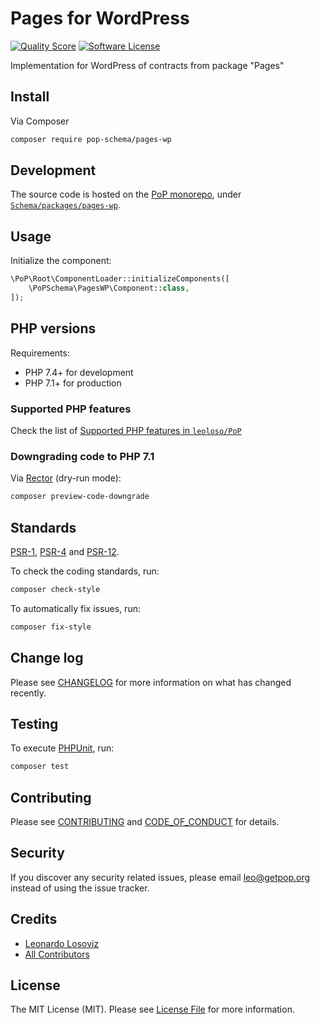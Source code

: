 # Pages for WordPress

<!-- [![Build Status][ico-travis]][link-travis] -->
[![Quality Score][ico-code-quality]][link-code-quality]
[![Software License][ico-license]](LICENSE.md)

<!--
[![Latest Version on Packagist][ico-version]][link-packagist]
[![Coverage Status][ico-scrutinizer]][link-scrutinizer]
[![Total Downloads][ico-downloads]][link-downloads]
-->

Implementation for WordPress of contracts from package "Pages"

## Install

Via Composer

``` bash
composer require pop-schema/pages-wp
```

## Development

The source code is hosted on the [PoP monorepo](https://github.com/leoloso/PoP), under [`Schema/packages/pages-wp`](https://github.com/leoloso/PoP/tree/master/layers/Schema/packages/pages-wp).

## Usage

Initialize the component:

``` php
\PoP\Root\ComponentLoader::initializeComponents([
    \PoPSchema\PagesWP\Component::class,
]);
```

## PHP versions

Requirements:

- PHP 7.4+ for development
- PHP 7.1+ for production

### Supported PHP features

Check the list of [Supported PHP features in `leoloso/PoP`](https://github.com/leoloso/PoP/#supported-php-features)

### Downgrading code to PHP 7.1

Via [Rector](https://github.com/rectorphp/rector) (dry-run mode):

```bash
composer preview-code-downgrade
```

## Standards

[PSR-1](https://www.php-fig.org/psr/psr-1), [PSR-4](https://www.php-fig.org/psr/psr-4) and [PSR-12](https://www.php-fig.org/psr/psr-12).

To check the coding standards, run:

``` bash
composer check-style
```

To automatically fix issues, run:

``` bash
composer fix-style
```

## Change log

Please see [CHANGELOG](CHANGELOG.md) for more information on what has changed recently.

## Testing

To execute [PHPUnit](https://phpunit.de/), run:

``` bash
composer test
```

## Contributing

Please see [CONTRIBUTING](CONTRIBUTING.md) and [CODE_OF_CONDUCT](CODE_OF_CONDUCT.md) for details.

## Security

If you discover any security related issues, please email leo@getpop.org instead of using the issue tracker.

## Credits

- [Leonardo Losoviz][link-author]
- [All Contributors][link-contributors]

## License

The MIT License (MIT). Please see [License File](LICENSE.md) for more information.

[ico-version]: https://img.shields.io/packagist/v/pop-schema/pages-wp.svg?style=flat-square
[ico-license]: https://img.shields.io/badge/license-MIT-brightgreen.svg?style=flat-square
[ico-travis]: https://img.shields.io/travis/pop-schema/pages-wp/master.svg?style=flat-square
[ico-scrutinizer]: https://img.shields.io/scrutinizer/coverage/g/pop-schema/pages-wp.svg?style=flat-square
[ico-code-quality]: https://img.shields.io/scrutinizer/g/pop-schema/pages-wp.svg?style=flat-square
[ico-downloads]: https://img.shields.io/packagist/dt/pop-schema/pages-wp.svg?style=flat-square

[link-packagist]: https://packagist.org/packages/pop-schema/pages-wp
[link-travis]: https://travis-ci.org/pop-schema/pages-wp
[link-scrutinizer]: https://scrutinizer-ci.com/g/pop-schema/pages-wp/code-structure
[link-code-quality]: https://scrutinizer-ci.com/g/pop-schema/pages-wp
[link-downloads]: https://packagist.org/packages/pop-schema/pages-wp
[link-author]: https://github.com/leoloso
[link-contributors]: ../../../../../../contributors
